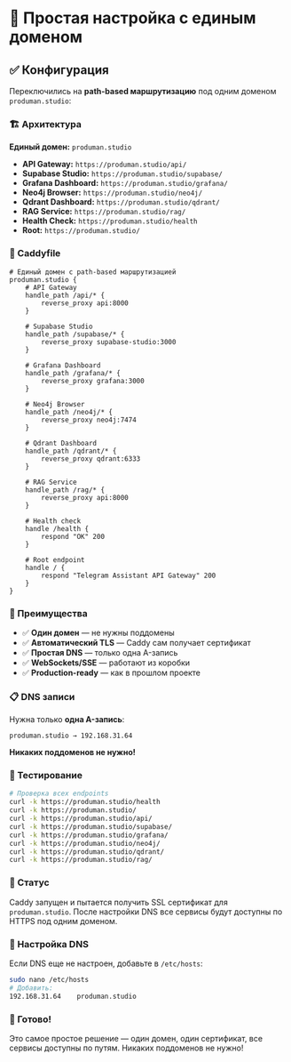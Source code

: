# 🎯 Простая настройка с единым доменом

## ✅ Конфигурация

Переключились на **path-based маршрутизацию** под одним доменом `produman.studio`:

### 🏗️ Архитектура

**Единый домен:** `produman.studio`

- **API Gateway:** `https://produman.studio/api/`
- **Supabase Studio:** `https://produman.studio/supabase/`
- **Grafana Dashboard:** `https://produman.studio/grafana/`
- **Neo4j Browser:** `https://produman.studio/neo4j/`
- **Qdrant Dashboard:** `https://produman.studio/qdrant/`
- **RAG Service:** `https://produman.studio/rag/`
- **Health Check:** `https://produman.studio/health`
- **Root:** `https://produman.studio/`

### 🔧 Caddyfile

```caddyfile
# Единый домен с path-based маршрутизацией
produman.studio {
    # API Gateway
    handle_path /api/* {
        reverse_proxy api:8000
    }

    # Supabase Studio
    handle_path /supabase/* {
        reverse_proxy supabase-studio:3000
    }

    # Grafana Dashboard
    handle_path /grafana/* {
        reverse_proxy grafana:3000
    }

    # Neo4j Browser
    handle_path /neo4j/* {
        reverse_proxy neo4j:7474
    }

    # Qdrant Dashboard
    handle_path /qdrant/* {
        reverse_proxy qdrant:6333
    }

    # RAG Service
    handle_path /rag/* {
        reverse_proxy api:8000
    }

    # Health check
    handle /health {
        respond "OK" 200
    }

    # Root endpoint
    handle / {
        respond "Telegram Assistant API Gateway" 200
    }
}
```

### 🎯 Преимущества

- ✅ **Один домен** — не нужны поддомены
- ✅ **Автоматический TLS** — Caddy сам получает сертификат
- ✅ **Простая DNS** — только одна A-запись
- ✅ **WebSockets/SSE** — работают из коробки
- ✅ **Production-ready** — как в прошлом проекте

### 📋 DNS записи

Нужна только **одна A-запись**:

```
produman.studio → 192.168.31.64
```

**Никаких поддоменов не нужно!**

### 🧪 Тестирование

```bash
# Проверка всех endpoints
curl -k https://produman.studio/health
curl -k https://produman.studio/
curl -k https://produman.studio/api/
curl -k https://produman.studio/supabase/
curl -k https://produman.studio/grafana/
curl -k https://produman.studio/neo4j/
curl -k https://produman.studio/qdrant/
curl -k https://produman.studio/rag/
```

### 🚀 Статус

Caddy запущен и пытается получить SSL сертификат для `produman.studio`. После настройки DNS все сервисы будут доступны по HTTPS под одним доменом.

### 🔧 Настройка DNS

Если DNS еще не настроен, добавьте в `/etc/hosts`:

```bash
sudo nano /etc/hosts
# Добавить:
192.168.31.64    produman.studio
```

### 🎉 Готово!

Это самое простое решение — один домен, один сертификат, все сервисы доступны по путям. Никаких поддоменов не нужно!

